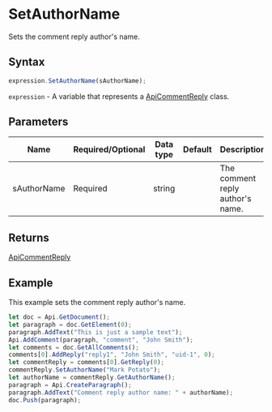 # SetAuthorName

Sets the comment reply author's name.

## Syntax

```javascript
expression.SetAuthorName(sAuthorName);
```

`expression` - A variable that represents a [ApiCommentReply](../ApiCommentReply.md) class.

## Parameters

| **Name** | **Required/Optional** | **Data type** | **Default** | **Description** |
| ------------- | ------------- | ------------- | ------------- | ------------- |
| sAuthorName | Required | string |  | The comment reply author's name. |

## Returns

[ApiCommentReply](../../ApiCommentReply/ApiCommentReply.md)

## Example

This example sets the comment reply author's name.

```javascript
let doc = Api.GetDocument();
let paragraph = doc.GetElement(0);
paragraph.AddText("This is just a sample text");
Api.AddComment(paragraph, "comment", "John Smith");
let comments = doc.GetAllComments();
comments[0].AddReply("reply1", "John Smith", "uid-1", 0);
let commentReply = comments[0].GetReply(0);
commentReply.SetAuthorName("Mark Potato");
let authorName = commentReply.GetAuthorName();
paragraph = Api.CreateParagraph();
paragraph.AddText("Comment reply author name: " + authorName);
doc.Push(paragraph);
```
